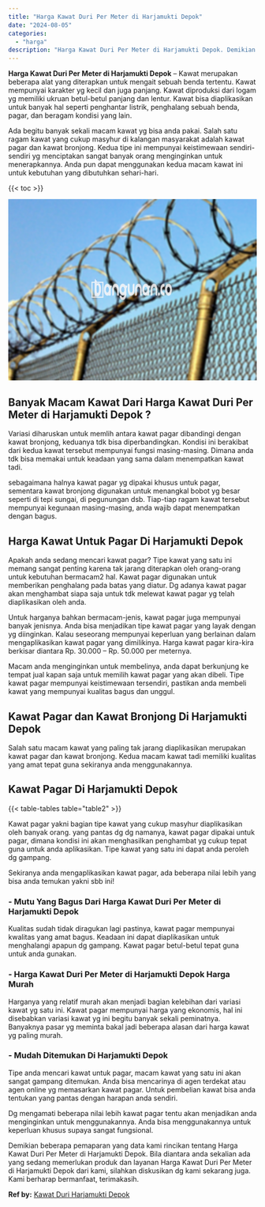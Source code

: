 ```yaml
---
title: "Harga Kawat Duri Per Meter di Harjamukti Depok"
date: "2024-08-05"
categories: 
  - "harga"
description: "Harga Kawat Duri Per Meter di Harjamukti Depok. Demikian beberapa pemaparan yang data kami rincikan tentang Harga Kawat Duri Per Meter di Harjamukti Depok. B..."
---
```


**Harga Kawat Duri Per Meter di Harjamukti Depok** – Kawat merupakan beberapa alat yang diterapkan untuk mengait sebuah benda tertentu. Kawat mempunyai karakter yg kecil dan juga panjang. Kawat diproduksi dari logam yg memiliki ukruan betul-betul panjang dan lentur. Kawat bisa diaplikasikan untuk banyak hal seperti penghantar listrik, penghalang sebuah benda, pagar, dan beragam kondisi yang lain.

Ada begitu banyak sekali macam kawat yg bisa anda pakai. Salah satu ragam kawat yang cukup masyhur di kalangan masyarakat adalah kawat pagar dan kawat bronjong. Kedua tipe ini mempunyai keistimewaan sendiri-sendiri yg menciptakan sangat banyak orang menginginkan untuk menerapkannya. Anda pun dapat menggunakan kedua macam kawat ini untuk kebutuhan yang dibutuhkan sehari-hari.

{{< toc >}}

![Harga Kawat Duri Per Meter di Harjamukti Depok](/images/jual-kawat-murah45.png)

## Banyak Macam Kawat Dari Harga Kawat Duri Per Meter di Harjamukti Depok ?

Variasi diharuskan untuk memlih antara kawat pagar dibandingi dengan kawat bronjong, keduanya tdk bisa diperbandingkan. Kondisi ini berakibat dari kedua kawat tersebut mempunyai fungsi masing-masing. Dimana anda tdk bisa memakai untuk keadaan yang sama dalam menempatkan kawat tadi.

sebagaimana halnya kawat pagar yg dipakai khusus untuk pagar, sementara kawat bronjong digunakan untuk menangkal bobot yg besar seperti di tepi sungai, di pegunungan dsb. Tiap-tiap ragam kawat tersebut mempunyai kegunaan masing-masing, anda wajib dapat menempatkan dengan bagus.

## Harga Kawat Untuk Pagar Di Harjamukti Depok

Apakah anda sedang mencari kawat pagar? Tipe kawat yang satu ini memang sangat penting karena tak jarang diterapkan oleh orang-orang untuk kebutuhan bermacam2 hal. Kawat pagar digunakan untuk memberikan penghalang pada batas yang diatur. Dg adanya kawat pagar akan menghambat siapa saja untuk tdk melewat kawat pagar yg telah diaplikasikan oleh anda.

Untuk harganya bahkan bermacam-jenis, kawat pagar juga mempunyai banyak jenisnya. Anda bisa menjadikan tipe kawat pagar yang layak dengan yg diinginkan. Kalau seseorang mempunyai keperluan yang berlainan dalam mengaplikasikan kawat pagar yang dimilikinya. Harga kawat pagar kira-kira berkisar diantara Rp. 30.000 – Rp. 50.000 per meternya.

Macam anda menginginkan untuk membelinya, anda dapat berkunjung ke tempat jual kapan saja untuk memilih kawat pagar yang akan dibeli. Tipe kawat pagar mempunyai keistimewaan tersendiri, pastikan anda membeli kawat yang mempunyai kualitas bagus dan unggul.

## Kawat Pagar dan Kawat Bronjong Di Harjamukti Depok

Salah satu macam kawat yang paling tak jarang diaplikasikan merupakan kawat pagar dan kawat bronjong. Kedua macam kawat tadi memiliki kualitas yang amat tepat guna sekiranya anda menggunakannya.

## Kawat Pagar Di Harjamukti Depok

{{< table-tables table="table2" >}}

Kawat pagar yakni bagian tipe kawat yang cukup masyhur diaplikasikan oleh banyak orang. yang pantas dg dg namanya, kawat pagar dipakai untuk pagar, dimana kondisi ini akan menghasilkan penghambat yg cukup tepat guna untuk anda aplikasikan. Tipe kawat yang satu ini dapat anda peroleh dg gampang.

Sekiranya anda mengaplikasikan kawat pagar, ada beberapa nilai lebih yang bisa anda temukan yakni sbb ini!

### \- Mutu Yang Bagus Dari Harga Kawat Duri Per Meter di Harjamukti Depok

Kualitas sudah tidak diragukan lagi pastinya, kawat pagar mempunyai kwalitas yang amat bagus. Keadaan ini dapat diaplikasikan untuk menghalangi apapun dg gampang. Kawat pagar betul-betul tepat guna untuk anda gunakan.

### \- Harga Kawat Duri Per Meter di Harjamukti Depok Harga Murah

Harganya yang relatif murah akan menjadi bagian kelebihan dari variasi kawat yg satu ini. Kawat pagar mempunyai harga yang ekonomis, hal ini disebabkan variasi kawat yg ini begitu banyak sekali peminatnya. Banyaknya pasar yg meminta bakal jadi beberapa alasan dari harga kawat yg paling murah.

### \- Mudah Ditemukan Di Harjamukti Depok

Tipe anda mencari kawat untuk pagar, macam kawat yang satu ini akan sangat gampang ditemukan. Anda bisa mencarinya di agen terdekat atau agen online yg memasarkan kawat pagar. Untuk pembelian kawat bisa anda tentukan yang pantas dengan harapan anda sendiri.

Dg mengamati beberapa nilai lebih kawat pagar tentu akan menjadikan anda menginginkan untuk menggunakannya. Anda bisa menggunakannya untuk keperluan khusus supaya sangat fungsional.

Demikian beberapa pemaparan yang data kami rincikan tentang Harga Kawat Duri Per Meter di Harjamukti Depok. Bila diantara anda sekalian ada yang sedang memerlukan produk dan layanan Harga Kawat Duri Per Meter di Harjamukti Depok dari kami, silahkan diskusikan dg kami sekarang juga. Kami berharap bermanfaat, terimakasih.

**Ref by:** [Kawat Duri Harjamukti Depok](https://id.wikipedia.org/wiki/Kawat)
